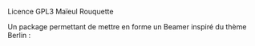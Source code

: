 Licence GPL3
Maïeul Rouquette

Un package permettant de mettre en forme un Beamer inspiré du thème Berlin :
